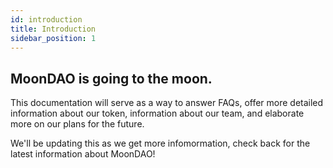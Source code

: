 ```yaml
---
id: introduction
title: Introduction
sidebar_position: 1
---
```


## MoonDAO is going to the moon.

This documentation will serve as a way to answer FAQs, offer more detailed information about our token, information about our team, and elaborate more on our plans for the future.

We'll be updating this as we get more infomormation, check back for the latest information about MoonDAO!



